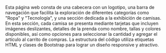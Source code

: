 Esta página web consta de una cabecera con un logotipo, una barra de navegación que facilita la exploración de diferentes categorías como "Ropa" y "Tecnología", y una sección dedicada a la exhibición de camisas. En esta sección, cada camisa se presenta mediante tarjetas que incluyen imágenes deslizantes, detalles de la prenda como nombre, tallas y colores disponibles, así como opciones para seleccionar la cantidad y agregar el artículo al carrito de compras. La estructura del código utiliza etiquetas HTML y clases de Bootstrap para lograr un diseño responsive y atractivo.
